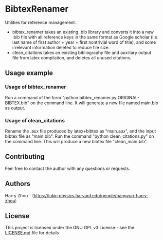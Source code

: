 # BibtexRenamer

Utilities for reference management.

- bibtex_renamer takes an existing .bib library and converts it into a new .bib file with all reference keys in the same format as Google scholar (i.e. last name of first author + year + first nontrivial word of title), and some irrelevant information deleted to reduce file size.
- clean_citations takes an existing bibliography file and auxiliary output file from latex compilation, and deletes all unused citations.

## Usage example

### Usage of bibtex_renamer

Run a command of the form "python bibtex_renamer.py ORIGINAL-BIBTEX.bib" on the command line. It will generate a new file named main.bib as output.

### Usage of clean_citations

Rename the .aux file produced by latex+bibtex as "main.aux", and the input bibtex file as "main.bib". Run the command "python clean_citations.py" on the command line. This will produce a new bibtex file "clean_main.bib".

## Contributing

Feel free to contact the author with any questions or requests.

## Authors

Harry Zhou - (https://lukin.physics.harvard.edu/people/hangyun-harry-zhou)

## License

This project is licensed under the GNU GPL v3 License - see the [LICENSE.md](LICENSE.md) file for details
